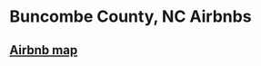 # Buncombe County, NC Airbnbs
## [Airbnb map](https://fogartycb.github.io/Buncombe_County_Airbnbs/)
